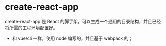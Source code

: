 # create-react-app

create-react-app 是 React 的脚手架，可以生成一个通用的目录结构，并且已经将所需的工程环境配置好。

- 和 vue/cli 一样，使用 node 编写的，并且基于 webpack 的；

